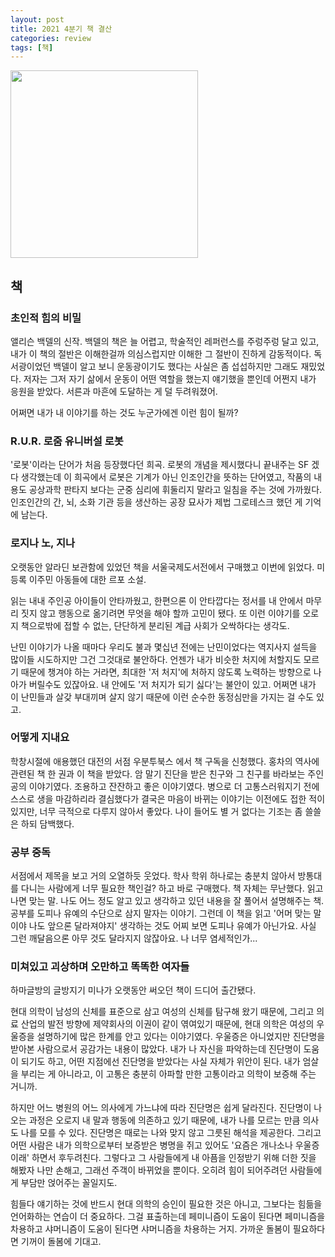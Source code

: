 ```yaml
---
layout: post
title: 2021 4분기 책 결산
categories: review
tags: [책]
---
```


<img src="{{ site.baseurl }}/thumbnails/220103_review
tags: [책]/초인적힘의비밀.png" width="300" />

## 책

### 초인적 힘의 비밀
앨리슨 백델의 신작. 백델의 책은 늘 어렵고, 학술적인 레퍼런스를 주렁주렁 달고 있고, 내가 이 책의 절반은 이해한걸까 의심스럽지만 이해한 그 절반이 진하게 감동적이다. 독서광이었던 백델이 알고 보니 운동광이기도 했다는 사실은 좀 섭섭하지만 그래도 재밌었다. 저자는 그저 자기 삶에서 운동이 어떤 역할을 했는지 얘기했을 뿐인데 어쩐지 내가 응원을 받았다. 서른과 마흔에 도달하는 게 덜 두려워졌어.

어쩌면 내가 내 이야기를 하는 것도 누군가에겐 이런 힘이 될까?

### R.U.R. 로줌 유니버설 로봇
'로봇'이라는 단어가 처음 등장했다던 희곡. 로봇의 개념을 제시했다니 끝내주는 SF 겠다 생각했는데 이 희곡에서 로봇은 기계가 아닌 인조인간을 뜻하는 단어였고, 작품의 내용도 공상과학 판타지 보다는 군중 심리에 휘둘리지 말라고 일침을 주는 것에 가까웠다. 인조인간의 간, 뇌, 소화 기관 등을 생산하는 공장 묘사가 제법 그로테스크 했던 게 기억에 남는다.

### 로지나 노, 지나
오랫동안 알라딘 보관함에 있었던 책을 서울국제도서전에서 구매했고 이번에 읽었다. 미등록 이주민 아동들에 대한 르포 소설. 

읽는 내내 주인공 아이들이 안타까웠고, 한편으론 이 안타깝다는 정서를 내 안에서 마무리 짓지 않고 행동으로 옮기려면 무엇을 해야 할까 고민이 됐다. 또 이런 이야기를 오로지 책으로밖에 접할 수 없는, 단단하게 분리된 계급 사회가 오싹하다는 생각도.

난민 이야기가 나올 때마다 우리도 불과 몇십년 전에는 난민이었다는 역지사지 설득을 많이들 시도하지만 그건 그것대로 불안하다. 언젠가 내가 비슷한 처지에 처할지도 모르기 때문에 챙겨야 하는 거라면, 최대한 '저 처지'에 처하지 않도록 노력하는 방향으로 나아가 버릴수도 있잖아요. 내 안에도 '저 처지가 되기 싫다'는 불안이 있고. 어쩌면 내가 이 난민들과 살갖 부대끼며 살지 않기 때문에 이런 순수한 동정심만을 가지는 걸 수도 있고.

### 어떻게 지내요
학창시절에 애용했던 대전의 서점 우분투북스 에서 책 구독을 신청했다. 홍차의 역사에 관련된 책 한 권과 이 책을 받았다.
암 말기 진단을 받은 친구와 그 친구를 바라보는 주인공의 이야기였다. 조용하고 잔잔하고 좋은 이야기였다.
병으로 더 고통스러워지기 전에 스스로 생을 마감하리라 결심했다가 결국은 마음이 바뀌는 이야기는 이전에도 접한 적이 있지만, 너무 극적으로 다루지 않아서 좋았다. 나이 들어도 별 거 없다는 기조는 좀 쓸쓸은 하되 담백했다. 

### 공부 중독
서점에서 제목을 보고 거의 오열하듯 웃었다. 학사 학위 하나로는 충분치 않아서 방통대를 다니는 사람에게 너무 필요한 책인걸? 하고 바로 구매했다. 책 자체는 무난했다. 읽고 나면 맞는 말. 나도 어느 정도 알고 있고 생각하고 있던 내용을 잘 풀어서 설명해주는 책. 공부를 도피나 유예의 수단으로 삼지 말자는 이야기. 그런데 이 책을 읽고 '어머 맞는 말이야 나도 앞으론 달라져야지' 생각하는 것도 어찌 보면 도피나 유예가 아닌가요. 사실 그런 깨달음으론 아무 것도 달라지지 않잖아요. 나 너무 염세적인가...

### 미쳐있고 괴상하며 오만하고 똑똑한 여자들
하마글방의 글방지기 미나가 오랫동안 써오던 책이 드디어 출간됐다.

현대 의학이 남성의 신체를 표준으로 삼고 여성의 신체를 탐구해 왔기 때문에, 그리고 의료 산업의 발전 방향에 제약회사의 이권이 같이 엮여있기 때문에, 현대 의학은 여성의 우울증을 설명하기에 많은 한계를 안고 있다는 이야기였다. 우울증은 아니었지만 진단명을 받아본 사람으로서 공감가는 내용이 많았다. 내가 나 자신을 파악하는데 진단명이 도움이 되기도 하고, 어떤 지점에선 진단명을 받았다는 사실 자체가 위안이 된다. 내가 엄살을 부리는 게 아니라고, 이 고통은 충분히 아파할 만한 고통이라고 의학이 보증해 주는 거니까.

하지만 어느 병원의 어느 의사에게 가느냐에 따라 진단명은 쉽게 달라진다. 진단명이 나오는 과정은 오로지 내 말과 행동에 의존하고 있기 때문에, 내가 나를 모르는 만큼 의사도 나를 모를 수 있다. 진단명은 때로는 나와 맞지 않고 그릇된 해석을 제공한다. 그리고 어떤 사람은 내가 의학으로부터 보증받은 병명을 쥐고 있어도 '요즘은 개나소나 우울증이래' 하면서 후두려친다. 그렇다고 그 사람들에게 내 아픔을 인정받기 위해 더한 짓을 해봤자 나만 손해고, 그래선 주객이 바뀌었을 뿐이다. 오히려 힘이 되어주려던 사람들에게 부담만 얹어주는 꼴일지도.

힘들다 얘기하는 것에 반드시 현대 의학의 승인이 필요한 것은 아니고, 그보다는 힘듦을 언어화하는 연습이 더 중요하다. 그걸 표출하는데 페미니즘이 도움이 된다면 페미니즘을 차용하고 샤머니즘이 도움이 된다면 샤머니즘을 차용하는 거지. 가까운 돌봄이 필요하다면 기꺼이 돌봄에 기대고.

